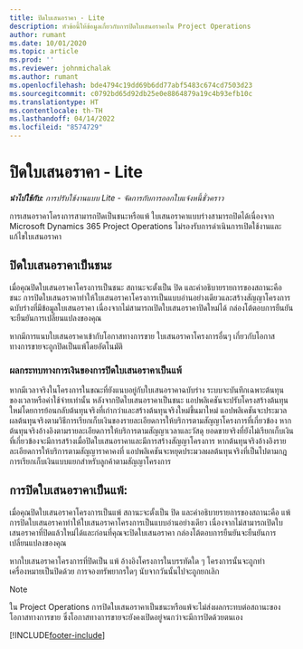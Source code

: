 ```yaml
---
title: ปิดใบเสนอราคา - Lite
description: หัวข้อนี้ให้ข้อมูลเกี่ยวกับการปิดใบเสนอราคาใน Project Operations
author: rumant
ms.date: 10/01/2020
ms.topic: article
ms.prod: ''
ms.reviewer: johnmichalak
ms.author: rumant
ms.openlocfilehash: bde4794c19dd69b6dd77abf5483c674cd7503d23
ms.sourcegitcommit: c0792bd65d92db25e0e8864879a19c4b93efb10c
ms.translationtype: HT
ms.contentlocale: th-TH
ms.lasthandoff: 04/14/2022
ms.locfileid: "8574729"
---
```

# <a name="close-a-quote---lite"></a>ปิดใบเสนอราคา - Lite

_**นำไปใช้กับ:** การปรับใช้งานแบบ Lite - จัดการกับการออกใบแจ้งหนี้ชั่วคราว_

การเสนอราคาโครงการสามารถปิดเป็นชนะหรือแพ้ ใบเสนอราคาแบบร่างสามารถปิดได้เนื่องจาก Microsoft Dynamics 365 Project Operations ไม่รองรับการดำเนินการเปิดใช้งานและแก้ไขใบเสนอราคา

## <a name="close-a-quote-as-won"></a>ปิดใบเสนอราคาเป็นชนะ

เมื่อคุณปิดใบเสนอราคาโครงการเป็นชนะ สถานะจะตั้งเป็น ปิด และคำอธิบายรายการของสถานะคือ ชนะ การปิดใบเสนอราคาทำให้ใบเสนอราคาโครงการเป็นแบบอ่านอย่างเดียวและสร้างสัญญาโครงการฉบับร่างที่มีข้อมูลใบเสนอราคา เนื่องจากไม่สามารถเปิดใบเสนอราคาปิดใหม่ได้ กล่องโต้ตอบการยืนยันจะยืนยันการเปลี่ยนแปลงของคุณ

หากมีการแนบใบเสนอราคาเข้ากับโอกาสทางการขาย ใบเสนอราคาโครงการอื่นๆ เกี่ยวกับโอกาสทางการขายจะถูกปิดเป็นแพ้โดยอัตโนมัติ

### <a name="financial-impact-of-closing-a-quote-as-won"></a>ผลกระทบทางการเงินของการปิดใบเสนอราคาเป็นแพ้

หากมีเวลาจริงในโครงการในขณะที่ยังแนบอยู่กับใบเสนอราคาฉบับร่าง ระบบจะบันทึกเฉพาะต้นทุนของเวลาหรือค่าใช้จ่ายเท่านั้น หลังจากปิดใบเสนอราคาเป็นชนะ แอปพลิเคชันจะปรับโครงสร้างต้นทุนใหม่โดยการย้อนกลับต้นทุนจริงที่เก่ากว่าและสร้างต้นทุนจริงใหม่ขึ้นมาใหม่ แอปพลิเคชันจะประมวลผลต้นทุนจริงตามวิธีการเรียกเก็บเงินของรายละเอียดการให้บริการตามสัญญาโครงการที่เกี่ยวข้อง หากต้นทุนจริงอ้างอิงตามรายละเอียดการให้บริการตามสัญญาเวลาและวัสดุ ยอดขายจริงที่ยังไม่เรียกเก็บเงินที่เกี่ยวข้องจะมีการสร้างเมื่อปิดใบเสนอราคาและมีการสร้างสัญญาโครงการ หากต้นทุนจริงอ้างอิงรายละเอียดการให้บริการตามสัญญาราคาคงที่ แอปพลิเคชันจะหยุดประมวลผลต้นทุนจริงที่เป็นไปตามกฎการเรียกเก็บเงินแบบแยกสำหรับลูกค้าตามสัญญาโครงการ

## <a name="closing-a-quote-as-lost"></a>การปิดใบเสนอราคาเป็นแพ้:

เมื่อคุณปิดใบเสนอราคาโครงการเป็นแพ้ สถานะจะตั้งเป็น ปิด และคำอธิบายรายการของสถานะคือ แพ้ การปิดใบเสนอราคาทำให้ใบเสนอราคาโครงการเป็นแบบอ่านอย่างเดียว เนื่องจากไม่สามารถเปิดใบเสนอราคาที่ปิดแล้วใหม่ได้และก่อนที่คุณจะปิดใบเสนอราคา กล่องโต้ตอบการยืนยันจะยืนยันการเปลี่ยนแปลงของคุณ

หากใบเสนอราคาโครงการที่ปิดเป็น แพ้ อ้างอิงโครงการในบรรทัดใด ๆ โครงการนั้นจะถูกทำเครื่องหมายเป็นปิดด้วย การจองทรัพยากรใดๆ นับจากวันนั้นไปจะถูกยกเลิก

> [!NOTE]
> ใน Project Operations การปิดใบเสนอราคาเป็นชนะหรือแพ้จะไม่ส่งผลกระทบต่อสถานะของโอกาสทางการขาย ซึ่งโอกาสทางการขายจะยังคงเปิดอยู่จนกว่าจะมีการปิดด้วยตนเอง


[!INCLUDE[footer-include](../../includes/footer-banner.md)]